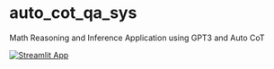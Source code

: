 # auto_cot_qa_sys

Math Reasoning and Inference Application using GPT3 and Auto CoT

[![Streamlit App](https://static.streamlit.io/badges/streamlit_badge_black_white.svg)](https://share.streamlit.io/codyhuu/auto_cot_qa_app/auto_cot_app.py)
